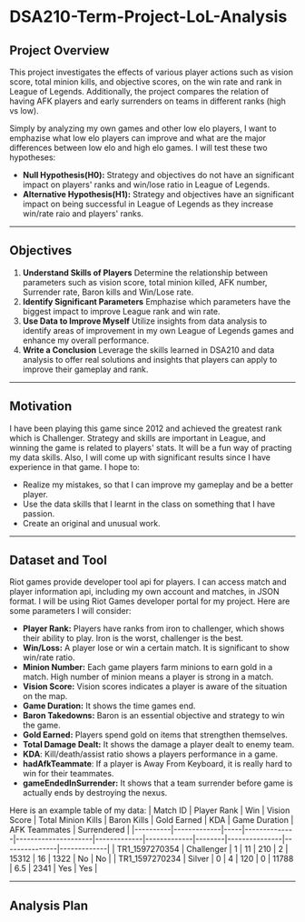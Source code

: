 # DSA210-Term-Project-LoL-Analysis
## Project Overview
This project investigates the effects of various player actions such as  vision score, total minion kills, and objective scores, on the win rate and rank in League of Legends. Additionally, the project compares the relation of having AFK players and early surrenders on teams in different ranks (high vs low). 

Simply by analyzing my own games and other low elo players, I want to emphazise what low elo players can improve and what are the major differences between low elo and high elo games.
I will test these two hypotheses:

- **Null Hypothesis(H0):** Strategy and objectives do not have an significant impact on players' ranks and win/lose ratio in League of Legends. 
- **Alternative Hypothesis(H1):** Strategy and objectives have an significant impact on being successful in League of Legends as they increase win/rate raio and players' ranks.

---

## Objectives
1. **Understand Skills of Players**
   Determine the relationship between parameters such as vision score, total minion killed, AFK number, Surrender rate, Baron kills and Win/Lose rate.
2. **Identify Significant Parameters**
   Emphazise which parameters have the biggest impact to improve League rank and win rate.
3. **Use Data to Improve Myself**
   Utilize insights from data analysis to identify areas of improvement in my own League of Legends games and enhance my overall performance.
4. **Write a Conclusion**
   Leverage the skills learned in DSA210 and data analysis to offer real solutions and insights that players can apply to improve their gameplay and rank.

---

## Motivation
I have been playing this game since 2012 and achieved the greatest rank which is Challenger. Strategy and skills are important in League, and winning the game is related to players' stats. It will be a fun way of practing my data skills. Also, I will come up with significant results since I have experience in that game. I hope to:
- Realize my mistakes, so that I can improve my gameplay and be a better player.
- Use the data skills that I learnt in the class on something that I have passion.
- Create an original and unusual work.

---

## Dataset and Tool
Riot games provide developer tool api for players. I can access match and player information api, including my own account and matches, in JSON format. I will be using Riot Games developer portal for my project. Here are some parameters I will consider:
- **Player Rank:** Players have ranks from iron to challenger, which shows their ability to play. Iron is the worst, challenger is the best.
- **Win/Loss:** A player lose or win a certain match. It is significant to show win/rate ratio.
- **Minion Number:** Each game players farm minions to earn gold in a match. High number of minion means a player is strong in a match.
- **Vision Score:** Vision scores indicates a player is aware of the situation on the map.
- **Game Duration:** It shows the time games end.
- **Baron Takedowns:** Baron is an essential objective and strategy to win the game.
- **Gold Earned:** Players spend gold on items that strengthen themselves.
- **Total Damage Dealt:** It shows the damage a player dealt to enemy team.
- **KDA**: Kill/death/assist ratio shows a players performance in a game.
- **hadAfkTeammate**: If a player is Away From Keyboard, it is really hard to win for their teammates.
- **gameEndedInSurrender:** It shows that a team surrender before game is actually ends by destroying the nexus.

Here is an example table of my data:
| Match ID | Player Rank | Win | Vision Score | Total Minion Kills | Baron Kills | Gold Earned | KDA    | Game Duration | AFK Teammates | Surrendered |
|----------|-------------|-----|--------------|---------------------|-------------|-------------|--------|---------------|---------------|-------------|
| TR1_1597270354    | Challenger   | 1   | 11           | 210                 | 2           | 15312      | 16  | 1322    | No            | No          |
| TR1_1597270234   | Silver | 0   |  4          | 120                 | 0           | 11788      | 6.5 | 2341    | Yes           | Yes         |

---

## Analysis Plan

